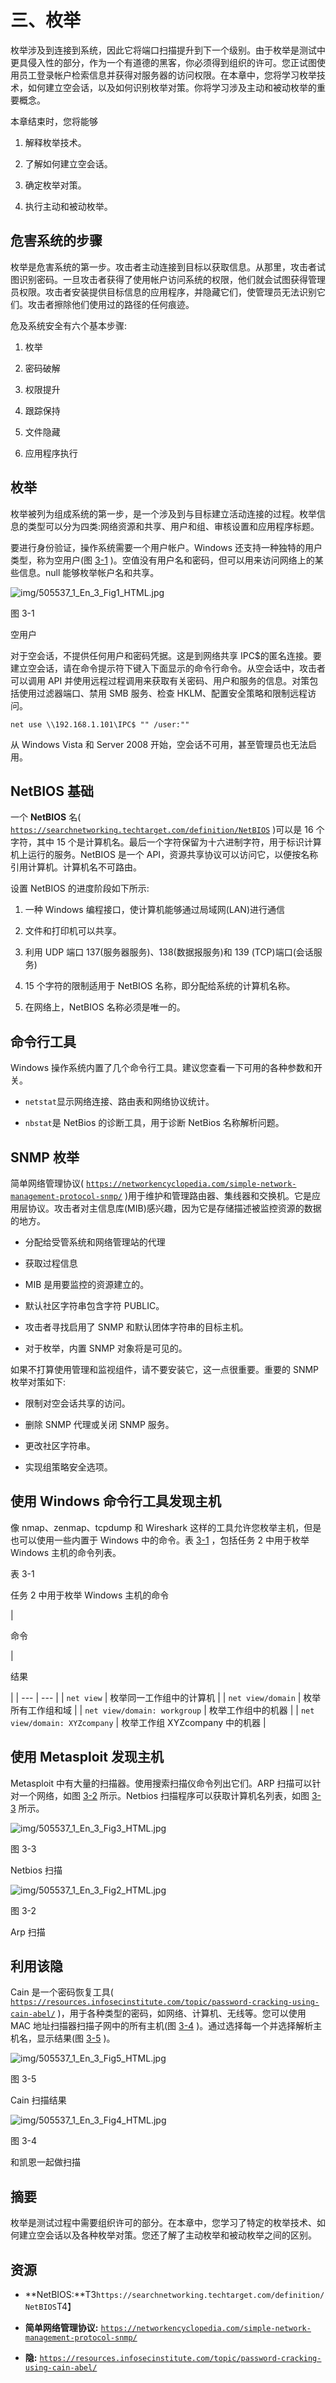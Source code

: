 # 三、枚举

枚举涉及到连接到系统，因此它将端口扫描提升到下一个级别。由于枚举是测试中更具侵入性的部分，作为一个有道德的黑客，你必须得到组织的许可。您正试图使用员工登录帐户检索信息并获得对服务器的访问权限。在本章中，您将学习枚举技术，如何建立空会话，以及如何识别枚举对策。你将学习涉及主动和被动枚举的重要概念。

本章结束时，您将能够

1.  解释枚举技术。

2.  了解如何建立空会话。

3.  确定枚举对策。

4.  执行主动和被动枚举。

## 危害系统的步骤

枚举是危害系统的第一步。攻击者主动连接到目标以获取信息。从那里，攻击者试图识别密码。一旦攻击者获得了使用帐户访问系统的权限，他们就会试图获得管理员权限。攻击者安装提供目标信息的应用程序，并隐藏它们，使管理员无法识别它们。攻击者擦除他们使用过的路径的任何痕迹。

危及系统安全有六个基本步骤:

1.  枚举

2.  密码破解

3.  权限提升

4.  跟踪保持

5.  文件隐藏

6.  应用程序执行

## 枚举

枚举被列为组成系统的第一步，是一个涉及到与目标建立活动连接的过程。枚举信息的类型可以分为四类:网络资源和共享、用户和组、审核设置和应用程序标题。

要进行身份验证，操作系统需要一个用户帐户。Windows 还支持一种独特的用户类型，称为空用户(图 [3-1](#Fig1) )。空值没有用户名和密码，但可以用来访问网络上的某些信息。null 能够枚举帐户名和共享。

![img/505537_1_En_3_Fig1_HTML.jpg](img/505537_1_En_3_Fig1_HTML.jpg)

图 3-1

空用户

对于空会话，不提供任何用户和密码凭据。这是到网络共享 IPC$的匿名连接。要建立空会话，请在命令提示符下键入下面显示的命令行命令。从空会话中，攻击者可以调用 API 并使用远程过程调用来获取有关密码、用户和服务的信息。对策包括使用过滤器端口、禁用 SMB 服务、检查 HKLM、配置安全策略和限制远程访问。

`net use \\192.168.1.101\IPC$ "" /user:""`

从 Windows Vista 和 Server 2008 开始，空会话不可用，甚至管理员也无法启用。

## NetBIOS 基础

一个 **NetBIOS** 名( [`https://searchnetworking.techtarget.com/definition/NetBIOS`](https://searchnetworking.techtarget.com/definition/NetBIOS) )可以是 16 个字符，其中 15 个是计算机名。最后一个字符保留为十六进制字符，用于标识计算机上运行的服务。NetBIOS 是一个 API，资源共享协议可以访问它，以便按名称引用计算机。计算机名不可路由。

设置 NetBIOS 的进度阶段如下所示:

1.  一种 Windows 编程接口，使计算机能够通过局域网(LAN)进行通信

2.  文件和打印机可以共享。

3.  利用 UDP 端口 137(服务器服务)、138(数据报服务)和 139 (TCP)端口(会话服务)

4.  15 个字符的限制适用于 NetBIOS 名称，即分配给系统的计算机名称。

5.  在网络上，NetBIOS 名称必须是唯一的。

## 命令行工具

Windows 操作系统内置了几个命令行工具。建议您查看一下可用的各种参数和开关。

*   `netstat`显示网络连接、路由表和网络协议统计。

*   `nbstat`是 NetBios 的诊断工具，用于诊断 NetBios 名称解析问题。

## SNMP 枚举

简单网络管理协议( [`https://networkencyclopedia.com/simple-network-management-protocol-snmp/`](https://networkencyclopedia.com/simple-network-management-protocol-snmp/) )用于维护和管理路由器、集线器和交换机。它是应用层协议。攻击者对主信息库(MIB)感兴趣，因为它是存储描述被监控资源的数据的地方。

*   分配给受管系统和网络管理站的代理

*   获取过程信息

*   MIB 是用要监控的资源建立的。

*   默认社区字符串包含字符 PUBLIC。

*   攻击者寻找启用了 SNMP 和默认团体字符串的目标主机。

*   对于枚举，内置 SNMP 对象将是可见的。

如果不打算使用管理和监视组件，请不要安装它，这一点很重要。重要的 SNMP 枚举对策如下:

*   限制对空会话共享的访问。

*   删除 SNMP 代理或关闭 SNMP 服务。

*   更改社区字符串。

*   实现组策略安全选项。

## 使用 Windows 命令行工具发现主机

像 nmap、zenmap、tcpdump 和 Wireshark 这样的工具允许您枚举主机，但是也可以使用一些内置于 Windows 中的命令。表 [3-1](#Tab1) ，包括任务 2 中用于枚举 Windows 主机的命令列表。

表 3-1

任务 2 中用于枚举 Windows 主机的命令

| 

命令

 | 

结果

 |
| --- | --- |
| `net view` | 枚举同一工作组中的计算机 |
| `net view/domain` | 枚举所有工作组和域 |
| `net view/domain: workgroup` | 枚举工作组中的机器 |
| `net view/domain: XYZcompany` | 枚举工作组 XYZcompany 中的机器 |

## 使用 Metasploit 发现主机

Metasploit 中有大量的扫描器。使用搜索扫描仪命令列出它们。ARP 扫描可以针对一个网络，如图 [3-2](#Fig2) 所示。Netbios 扫描程序可以获取计算机名列表，如图 [3-3](#Fig3) 所示。

![img/505537_1_En_3_Fig3_HTML.jpg](img/505537_1_En_3_Fig3_HTML.jpg)

图 3-3

Netbios 扫描

![img/505537_1_En_3_Fig2_HTML.jpg](img/505537_1_En_3_Fig2_HTML.jpg)

图 3-2

Arp 扫描

## 利用该隐

Cain 是一个密码恢复工具( [`https://resources.infosecinstitute.com/topic/password-cracking-using-cain-abel/`](https://resources.infosecinstitute.com/topic/password-cracking-using-cain-abel/) )，用于各种类型的密码，如网络、计算机、无线等。您可以使用 MAC 地址扫描器扫描子网中的所有主机(图 [3-4](#Fig4) )。通过选择每一个并选择解析主机名，显示结果(图 [3-5](#Fig5) )。

![img/505537_1_En_3_Fig5_HTML.jpg](img/505537_1_En_3_Fig5_HTML.jpg)

图 3-5

Cain 扫描结果

![img/505537_1_En_3_Fig4_HTML.jpg](img/505537_1_En_3_Fig4_HTML.jpg)

图 3-4

和凯恩一起做扫描

## 摘要

枚举是测试过程中需要组织许可的部分。在本章中，您学习了特定的枚举技术、如何建立空会话以及各种枚举对策。您还了解了主动枚举和被动枚举之间的区别。

## 资源

*   **NetBIOS:**T3`https://searchnetworking.techtarget.com/definition/NetBIOS`T4】

*   **简单网络管理协议:** [`https://networkencyclopedia.com/simple-network-management-protocol-snmp/`](https://networkencyclopedia.com/simple-network-management-protocol-snmp/)

*   **隐:** [`https://resources.infosecinstitute.com/topic/password-cracking-using-cain-abel/`](https://resources.infosecinstitute.com/topic/password-cracking-using-cain-abel/)